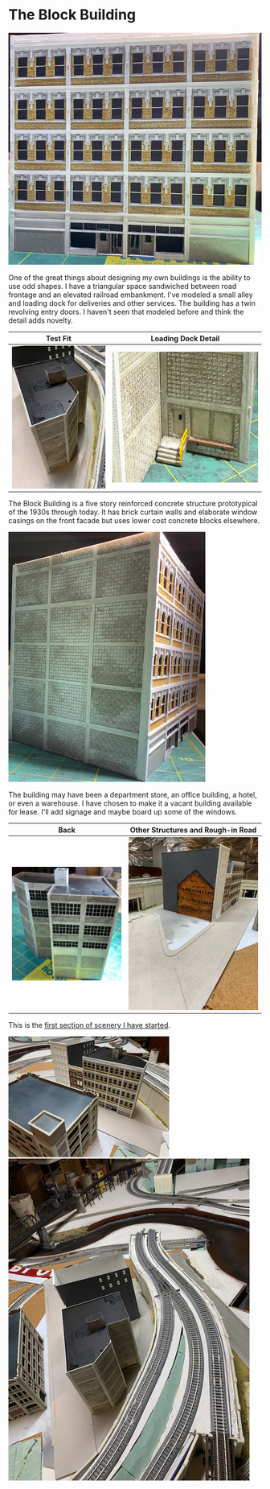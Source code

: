 # The Block Building

![Front Elevation](buildingBlockFrontA.png)

One of the great things about designing my own buildings is the ability to use odd shapes. I have a triangular space sandwiched between road frontage and an elevated railroad embankment. I've modeled a small alley and loading dock for deliveries and other services. The building has a twin revolving entry doors. I haven't seen that modeled before and think the detail adds novelty.

Test Fit         |   Loading Dock Detail                   
:----------------------------------:|:----------------------------------:
![](buildingBlockInPositionAlley.png)  |  ![](buildingBlockLoadingDockDetail.png)

The Block Building is a five story reinforced concrete structure prototypical of the 1930s through today. It has brick curtain walls and elaborate window casings on the front facade but uses lower cost concrete blocks elsewhere.

![The Hidden Side](buildingBlockHiddenSide.png)

The building may have been a department store, an office building, a hotel, or even a warehouse. I have chosen to make it a vacant building available for lease. I'll add signage and maybe board up some of the windows.


Back         |   Other Structures and Rough-in Road                   
:----------------------------------:|:----------------------------------:
![](buildingBlockBack.png)  |  ![](buildingBlockDownStreet.png)

This is the [first section of scenery I have started](https://nscale4by8.github.io/nscale4x8/Scenery/Scenery.html).

![Surroundings](buildingBlockSurroundingsB.png)![More Location Context](buildingBlockSurroundings.png)






